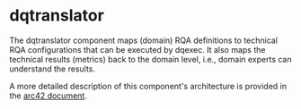 # dqtranslator
The dqtranslator component maps (domain) RQA definitions to technical RQA configurations that can be executed by dqexec. It also maps the technical results (metrics) back to the domain level, i.e., domain experts can understand the results.

A more detailed description of this component's architecture is provided in the [arc42 document](https://dqualizer.github.io/dqualizer). 

